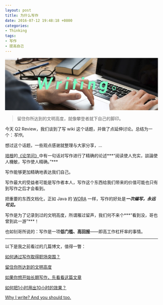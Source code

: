 ```yaml
---
layout: post
title: 为什么写作
date: 2016-07-12 19:48:18 +0800
categories:
- Thinking
tags:
- 写作
- 提高自己
---
```


![image](/uploads/thought/thought-why-writing.png)



<blockquote class="blockquote-center">
<p>
留住你所达到的文明高度，就像攀登者就下自己的脚印。
</p>
</blockquote>



今天 Q2 Review，我们谈到了写 wiki 这个话题，并做了点延伸讨论。总结为一个：*写作*。

想过这个话题，一些观点感谢就整理与大家分享，...

[培根](https://zh.wikiquote.org/zh/%E5%BC%97%E8%98%AD%E8%A5%BF%E6%96%AF%C2%B7%E5%9F%B9%E6%A0%B9)的[《论学问》](http://gz.eywedu.com/Article_356/20084292170951-1.html)中有一句话对写作进行了精确的论述***“阅读使人充实，談論使人機敏，写作使人精确。”***

写作能够更加精确地表达我们自己。

写作最大的受益者可能是写作者本人，写作这个东西给我们带来的价值可能也只有到写作之后才会看到。

把重要的东西文档化，正如 Java 的 [WORA](https://en.wikipedia.org/wiki/Write_once,_run_anywhere) 一样，写作的好处是***一次编写，永远可见。***

写作是为了记录到过的文明高度，所谓雁过留声，我们何不来个***“看到没，哥也曾到此一游”***！

也如钊哥所说的：写作是一项**低门槛、高回报**——即高工作杠杆率的事情。

---

以下是我之前看过的几篇博文，值得一瞥：

[如何通过写作取得职场突围？](http://shibeichen.com/post/134060649456/%E5%A6%82%E4%BD%95%E9%80%9A%E8%BF%87%E5%86%99%E4%BD%9C%E5%8F%96%E5%BE%97%E8%81%8C%E5%9C%BA%E7%AA%81%E5%9B%B4)

[留住你所达到的文明高度](http://yixuan.li/geek/2016/03/06/mailinglist/)

[如果你想开始长期写作，先看看这篇文章](http://mp.weixin.qq.com/s?__biz=MjM5NDA4MjAzMA==&mid=211204049&idx=1&sn=3c616d0a8a03b18bab5a02fef9149afd)


[如何把1小时用出10小时的效果？](http://mp.weixin.qq.com/s?__biz=MjM5NDA4MjAzMA==&mid=211561459&idx=1&sn=0f4045c58c3f46816dab5e7f98db9d4c&3)

[Why I write? And you should too.](https://medium.com/the-mission/why-i-write-and-you-should-too-7fedbf5885e1)

